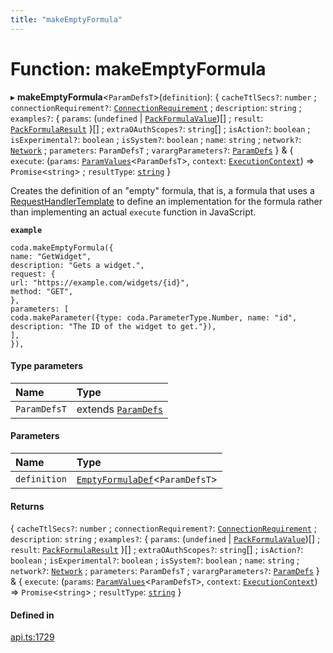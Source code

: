 ```yaml
---
title: "makeEmptyFormula"
---
```

# Function: makeEmptyFormula

▸ **makeEmptyFormula**<`ParamDefsT`\>(`definition`): { `cacheTtlSecs?`: `number` ; `connectionRequirement?`: [`ConnectionRequirement`](../enums/ConnectionRequirement.md) ; `description`: `string` ; `examples?`: { `params`: (`undefined` \| [`PackFormulaValue`](../types/PackFormulaValue.md))[] ; `result`: [`PackFormulaResult`](../types/PackFormulaResult.md)  }[] ; `extraOAuthScopes?`: `string`[] ; `isAction?`: `boolean` ; `isExperimental?`: `boolean` ; `isSystem?`: `boolean` ; `name`: `string` ; `network?`: [`Network`](../interfaces/Network.md) ; `parameters`: `ParamDefsT` ; `varargParameters?`: [`ParamDefs`](../types/ParamDefs.md)  } & { `execute`: (`params`: [`ParamValues`](../types/ParamValues.md)<`ParamDefsT`\>, `context`: [`ExecutionContext`](../interfaces/ExecutionContext.md)) => `Promise`<`string`\> ; `resultType`: [`string`](../enums/Type.md#string)  }

Creates the definition of an "empty" formula, that is, a formula that uses a [RequestHandlerTemplate](../interfaces/RequestHandlerTemplate.md)
to define an implementation for the formula rather than implementing an actual `execute` function
in JavaScript.

**`example`**
```
coda.makeEmptyFormula({
name: "GetWidget",
description: "Gets a widget.",
request: {
url: "https://example.com/widgets/{id}",
method: "GET",
},
parameters: [
coda.makeParameter({type: coda.ParameterType.Number, name: "id", description: "The ID of the widget to get."}),
],
}),
```

#### Type parameters

| Name | Type |
| :------ | :------ |
| `ParamDefsT` | extends [`ParamDefs`](../types/ParamDefs.md) |

#### Parameters

| Name | Type |
| :------ | :------ |
| `definition` | [`EmptyFormulaDef`](../interfaces/EmptyFormulaDef.md)<`ParamDefsT`\> |

#### Returns

{ `cacheTtlSecs?`: `number` ; `connectionRequirement?`: [`ConnectionRequirement`](../enums/ConnectionRequirement.md) ; `description`: `string` ; `examples?`: { `params`: (`undefined` \| [`PackFormulaValue`](../types/PackFormulaValue.md))[] ; `result`: [`PackFormulaResult`](../types/PackFormulaResult.md)  }[] ; `extraOAuthScopes?`: `string`[] ; `isAction?`: `boolean` ; `isExperimental?`: `boolean` ; `isSystem?`: `boolean` ; `name`: `string` ; `network?`: [`Network`](../interfaces/Network.md) ; `parameters`: `ParamDefsT` ; `varargParameters?`: [`ParamDefs`](../types/ParamDefs.md)  } & { `execute`: (`params`: [`ParamValues`](../types/ParamValues.md)<`ParamDefsT`\>, `context`: [`ExecutionContext`](../interfaces/ExecutionContext.md)) => `Promise`<`string`\> ; `resultType`: [`string`](../enums/Type.md#string)  }

#### Defined in

[api.ts:1729](https://github.com/coda/packs-sdk/blob/main/api.ts#L1729)
